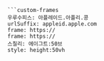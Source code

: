 
```쿠스통-프라메스
```custom-frames
우루수피스: 아플레이드.아플리.콩
urlSuffix: appleid.apple.com
frame: https://
frame: https://
스칠리: 에이그트:50브
style: height:50vh
```
```
